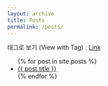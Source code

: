 ```yaml
---
layout: archive
title: Posts
permalink: /posts/
---
```


태그로 보기 (View with Tag) : [Link](/tags/)

<ul>
  {% for post in site.posts %}
    <li>
      <a href="{{ post.url }}">{{ post.title }}</a>
    </li>
  {% endfor %}
</ul>
